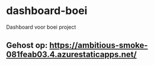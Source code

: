 # dashboard-boei

Dashboard voor boei project

##  Gehost op: https://ambitious-smoke-081feab03.4.azurestaticapps.net/
